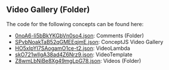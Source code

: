## Video Gallery \(Folder\)

The code for the following concepts can be found here: 
- [0noA6\-li5bBkYKGbVn0so4.json](0noA6-li5bBkYKGbVn0so4.json): Comments \(Folder\)
- [SPvbNoakTaB52qGMEEqjmE.json](SPvbNoakTaB52qGMEEqjmE.json): ConceptJS Video Gallery
- [HO5xIpYI7SAogamO1ce\-t2.json](HO5xIpYI7SAogamO1ce-t2.json): VideoLambda
- [skO721wllgA38ad4Z6Nrz9.json](skO721wllgA38ad4Z6Nrz9.json): VideoTemplate
- [Z8wmLbNiBe8Xg49mgLpG78.json](Z8wmLbNiBe8Xg49mgLpG78.json): Videos \(Folder\)
